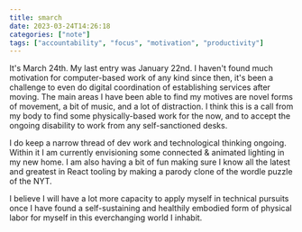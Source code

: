 ```yaml
---
title: smarch 
date: 2023-03-24T14:26:18 
categories: ["note"] 
tags: ["accountability", "focus", "motivation", "productivity"]
---
```

 It's March 24th. My last entry was January 22nd. I haven't found much motivation for computer-based work of any kind since then, it's been a challenge to even do digital coordination of establishing services after moving. The main areas I have been able to find my motives are novel forms of movement, a bit of music, and a lot of distraction. I think this is a call from my body to find some physically-based work for the now, and to accept the ongoing disability to work from any self-sanctioned desks.

 I do keep a narrow thread of dev work and technological thinking ongoing. Within it I am currently envisioning some connected & animated lighting in my new home. I am also having a bit of fun making sure I know all the latest and greatest in React tooling by making a parody clone of the wordle puzzle of the NYT. 
 
 I believe I will have a lot more capacity to apply myself in technical pursuits once I have found a self-sustaining and healthily embodied form of physical labor for myself in this everchanging world I inhabit.


